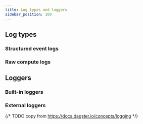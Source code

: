 ```yaml
---
title: Log types and loggers
sidebar_position: 100
---
```


## Log types

### Structured event logs

### Raw compute logs

## Loggers

### Built-in loggers

### External loggers


{/* TODO copy from https://docs.dagster.io/concepts/logging */}